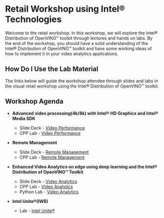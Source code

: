 # Retail Workshop using Intel® Technologies
Welcome to the retail workshop. In this workshop, we will explore the Intel® Distribution of OpenVINO™ toolkit through lectures and hands on labs. By the end of the workshop, you should have a solid understanding of the Intel® Distribution of OpenVINO™ toolkit and have some working ideas of how to implement it in your video analytics applications.
## How Do I Use the Lab Material
The links below will guide the workshop attendee through slides and labs in the visual retail workshop using the Intel® Distribution of OpenVINO™ toolkit.

## Workshop Agenda
<!-- * **Setup and deployment**
    - Slide Deck -
    - Lab - [Setup and deployment](./Setup_and_deployment.md)-->


* **Advanced video processing(4k/8k) with Intel® HD Graphics and Intel® Media SDK**

  - Slide Deck - [Video Performance](./Presentations/VideoPerformance.pdf)
  - CPP Lab - [Video Performance](./Video_Performance/README.md)


* **Remote Management**

  - Slide Deck - [Remote Management](./Presentations/RemoteManagement.pdf)
  - CPP Lab - [Remote Management](./Remote_Management/README.md)


* **Enhanced Video Analytics on edge using deep learning and the Intel® Distribution of OpenVINO™ Toolkit**

  - Slide Deck - [Video Analytics](./Presentations/VideoAnalytics.pdf)
  - CPP Lab - [Video Analytics](./Video_Analytics/CPP/README.md)
  - Python Lab - [Video Analytics](./Video_Analytics/Python/README.md)


* **Intel Unite®(IWB)**

  - Lab - [Intel Unite®](./IWB/IntelUnitePluginDevelopment.md)
